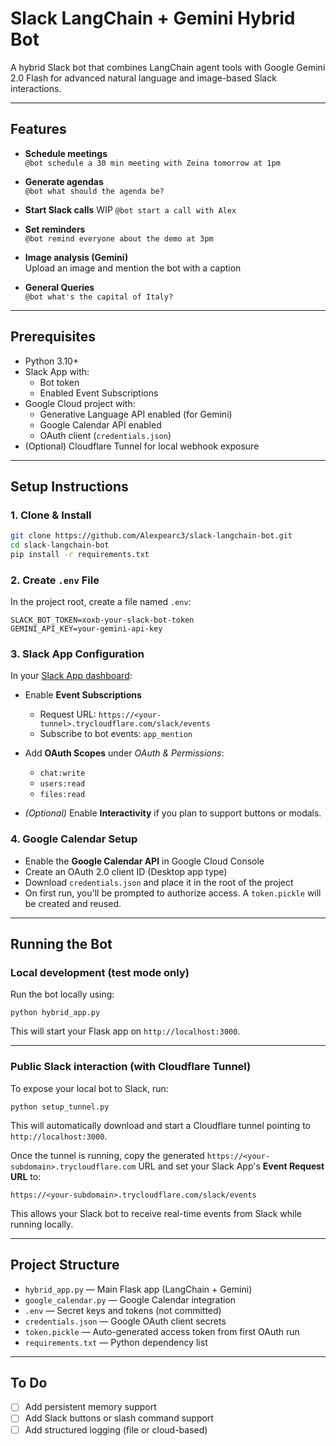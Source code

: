 # Slack LangChain + Gemini Hybrid Bot

A hybrid Slack bot that combines LangChain agent tools with Google Gemini 2.0 Flash for advanced natural language and image-based Slack interactions.

---

## Features

- **Schedule meetings**  
  `@bot schedule a 30 min meeting with Zeina tomorrow at 1pm`

- **Generate agendas**  
  `@bot what should the agenda be?`

- **Start Slack calls**  WIP
  `@bot start a call with Alex` 

- **Set reminders**  
  `@bot remind everyone about the demo at 3pm`

- **Image analysis (Gemini)**  
  Upload an image and mention the bot with a caption

- **General Queries**  
  `@bot what's the capital of Italy?`

---

## Prerequisites

- Python 3.10+
- Slack App with:
  - Bot token
  - Enabled Event Subscriptions
- Google Cloud project with:
  - Generative Language API enabled (for Gemini)
  - Google Calendar API enabled
  - OAuth client (`credentials.json`)
- (Optional) Cloudflare Tunnel for local webhook exposure

---

## Setup Instructions

### 1. Clone & Install

```bash
git clone https://github.com/Alexpearc3/slack-langchain-bot.git
cd slack-langchain-bot
pip install -r requirements.txt
```

### 2. Create `.env` File

In the project root, create a file named `.env`:

```
SLACK_BOT_TOKEN=xoxb-your-slack-bot-token
GEMINI_API_KEY=your-gemini-api-key
```

### 3. Slack App Configuration

In your [Slack App dashboard](https://api.slack.com/apps):

- Enable **Event Subscriptions**
  - Request URL: `https://<your-tunnel>.trycloudflare.com/slack/events`
  - Subscribe to bot events: `app_mention`

- Add **OAuth Scopes** under *OAuth & Permissions*:
  - `chat:write`
  - `users:read`
  - `files:read`

- *(Optional)* Enable **Interactivity** if you plan to support buttons or modals.

### 4. Google Calendar Setup

- Enable the **Google Calendar API** in Google Cloud Console
- Create an OAuth 2.0 client ID (Desktop app type)
- Download `credentials.json` and place it in the root of the project
- On first run, you'll be prompted to authorize access. A `token.pickle` will be created and reused.

---

## Running the Bot

### Local development (test mode only)

Run the bot locally using:

```
python hybrid_app.py
```

This will start your Flask app on `http://localhost:3000`.

---

### Public Slack interaction (with Cloudflare Tunnel)

To expose your local bot to Slack, run:

```
python setup_tunnel.py
```

This will automatically download and start a Cloudflare tunnel pointing to `http://localhost:3000`.

Once the tunnel is running, copy the generated `https://<your-subdomain>.trycloudflare.com` URL and set your Slack App's **Event Request URL** to:

```
https://<your-subdomain>.trycloudflare.com/slack/events
```

This allows your Slack bot to receive real-time events from Slack while running locally.

---

## Project Structure

- `hybrid_app.py` — Main Flask app (LangChain + Gemini)
- `google_calendar.py` — Google Calendar integration
- `.env` — Secret keys and tokens (not committed)
- `credentials.json` — Google OAuth client secrets
- `token.pickle` — Auto-generated access token from first OAuth run
- `requirements.txt` — Python dependency list

---

## To Do

- [ ] Add persistent memory support
- [ ] Add Slack buttons or slash command support
- [ ] Add structured logging (file or cloud-based)
